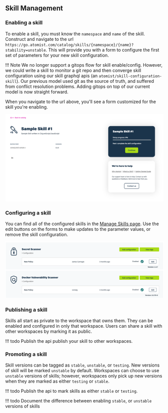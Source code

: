 ## Skill Management

### Enabling a skill

To enable a skill, you must know the `namespace` and `name` of the skill.  Construct and navigate to the url `https://go.atomist.com/catalog/skills/{namespace}/{name}?stability=unstable`. This will provide you with a form to configure the first set of parameters for your new skill configuration.

!!! Note
    We no longer support a gitops flow for skill enable/config.  However, we could write a skill to monitor a git repo and then converge skill configuration using our skill graphql apis (an `atomist/skill-configuration-skill`). Our previous model used git as the source of truth, and suffered from conflict resolution problems. Adding gitops on top of our current model is now straight forward.

When you navigate to the url above, you'll see a form customized for the skill you're enabling.
    
![untitled](images/enable-skill.png)

### Configuring a skill

You can find all of the configured skills in the [Manage Skills page](https://go.atomist.com/r/auth/manage/skills).  Use the edit buttons on the forms to make updates to the parameter values, or remove the skill configuration.

![untitled](images/manage-skills.png)

### Publishing a skill

Skills all start as private to the workspace that owns them.  They can be enabled and configured in only that workspace.  Users can share a skill with other workspaces by marking it as public. 

!!! todo
    Publish the api publish your skill to other workspaces.

### Promoting a skill

Skill versions can be tagged as `stable`, `unstable`, or `testing`. New versions of skill will be marked `unstable` by default.  Workspaces can choose to use `unstable` versions of skills; however, workspaces only pick up new versions when they are marked as either `testing` or `stable`.

!!! todo
    Publish the api to mark skills as either `stable` or `testing`.

!!! todo
    Document the difference between enabling `stable`, or `unstable` versions of skills
